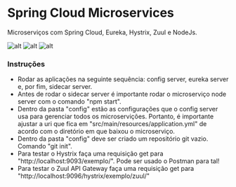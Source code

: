 # Spring Cloud Microservices
Microserviços com Spring Cloud, Eureka, Hystrix, Zuul e NodeJs.

![alt](https://img.shields.io/github/issues/netodeolino/spring-cloud-microservices.svg)
![alt](https://img.shields.io/github/forks/netodeolino/spring-cloud-microservices.svg)
![alt](https://img.shields.io/github/stars/netodeolino/spring-cloud-microservices.svg)

### Instruções
- Rodar as aplicações na seguinte sequência: config server, eureka server e, por fim, sidecar server.
- Antes de rodar o sidecar server é importante rodar o microserviço node server com o comando "npm start".
- Dentro da pasta "config" estão as configurações que o config server usa para gerenciar todos os microservições. Portanto, é importante ajustar a uri que fica em "src/main/resources/application.yml" de acordo com o diretório em que baixou o microserviço.
- Dentro da pasta "config" deve ser criado um repositório git vazio. Comando "git init".
- Para testar o Hystrix faça uma requisição get para "http://localhost:9093/exemplo/". Pode ser usado o Postman para tal!
- Para testar o Zuul API Gateway faça uma requisição get para "http://localhost:9096/hystrix/exemplo/zuul/"
